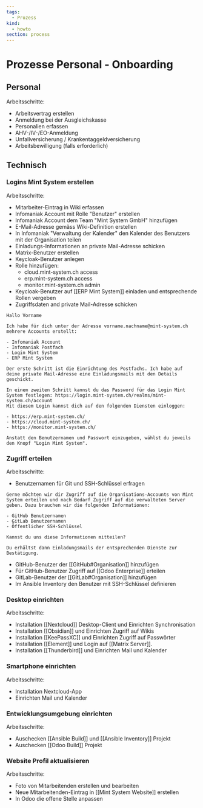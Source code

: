 ```yaml
---
tags:
  - Prozess
kind:
  - howto
section: process
---
```


# Prozesse Personal - Onboarding

## Personal

Arbeitsschritte:

- Arbeitsvertrag erstellen
- Anmeldung bei der Ausgleichskasse
- Personalien erfassen
- AHV-/IV-/EO-Anmeldung
- Unfallversicherung / Krankentaggeldversicherung
- Arbeitsbewilligung (falls erforderlich)

## Technisch

### Logins Mint System erstellen

Arbeitsschritte:

- Mitarbeiter-Eintrag in Wiki erfassen
- Infomaniak Account mit Rolle "Benutzer" erstellen
- Infomaniak Account dem Team "Mint System GmbH" hinzufügen
- E-Mail-Adresse gemäss Wiki-Definition erstellen
- In Infomaniak "Verwaltung der Kalender" den Kalender des Benutzers mit der Organisation teilen
- Einladungs-Informationen an private Mail-Adresse schicken
- Matrix-Benutzer erstellen
- Keycloak-Benutzer anlegen
- Rolle hinzufügen:
  - cloud.mint-system.ch access
  - erp.mint-system.ch access
  - monitor.mint-system.ch admin
- Keycloak-Benutzer auf [[ERP Mint System]] einladen und entsprechende Rollen vergeben
- Zugriffsdaten and private Mail-Adresse schicken

```text
Hallo Vorname

Ich habe für dich unter der Adresse ﻿﻿vorname.nachname@mint-system.ch﻿﻿ mehrere Accounts erstellt:

- Infomaniak Account
- Infomaniak Postfach
- Login Mint System
- ERP Mint System

Der erste Schritt ist die Einrichtung des Postfachs. Ich habe auf deine private Mail-Adresse eine Einladungsmails mit den Details geschickt.

In einem zweiten Schritt kannst du das Password für das Login Mint System festlegen: https://login.mint-system.ch/realms/mint-system.ch/account
Mit diesem Login kannst dich auf den folgenden Diensten einloggen:

- https://erp.mint-system.ch/
- https://cloud.mint-system.ch/
- https://monitor.mint-system.ch/

Anstatt den Benutzernamen und Passwort einzugeben, wählst du jeweils den Knopf "Login Mint System".
```

### Zugriff erteilen

Arbeitsschritte:

- Benutzernamen für Git und SSH-Schlüssel erfragen

```
Gerne möchten wir dir Zugriff auf die Organisations-Accounts von Mint System erteilen und nach Bedarf Zugriff auf die verwalteten Server geben. Dazu brauchen wir die folgenden Informationen:

- GitHub Benutzernamen
- GitLab Benutzernamen
- Öffentlicher SSH-Schlüssel

Kannst du uns diese Informationen mitteilen?

Du erhältst dann Einladungsmails der entsprechenden Dienste zur Bestätigung.
```

- GitHub-Benutzer der [[GitHub#Organisation]] hinzufügen
- Für GitHub-Benutzer Zugriff auf [[Odoo Enterprise]] erteilen
- GitLab-Benutzer der [[GitLab#Organisation]] hinzufügen
- Im Ansible Inventory den Benutzer mit SSH-Schlüssel definieren

### Desktop einrichten

Arbeitsschritte:

- Installation [[Nextcloud]] Desktop-Client und Einrichten Synchronisation
- Installation [[Obsidian]] und Einrichten Zugriff auf Wikis
- Installation [[KeePassXC]] und Einrichten Zugriff auf Passwörter
- Installation [[Element]] und Login auf [[Matrix Server]].
- Installation [[Thunderbird]] und Einrichten Mail und Kalender

### Smartphone einrichten

Arbeitsschritte:

- Installation Nextcloud-App
- Einrichten Mail und Kalender

### Entwicklungsumgebung einrichten

Arbeitsschritte:

- Auschecken [[Ansible Build]] und [[Ansible Inventory]] Projekt
- Auschecken [[Odoo Build]] Projekt

### Website Profil aktualisieren

Arbeitsschritte:

- Foto von Mitarbeitenden erstellen und bearbeiten
- Neue Mitarbeitenden-Eintrag in [[Mint System Website]] erstellen
- In Odoo die offene Stelle anpassen
